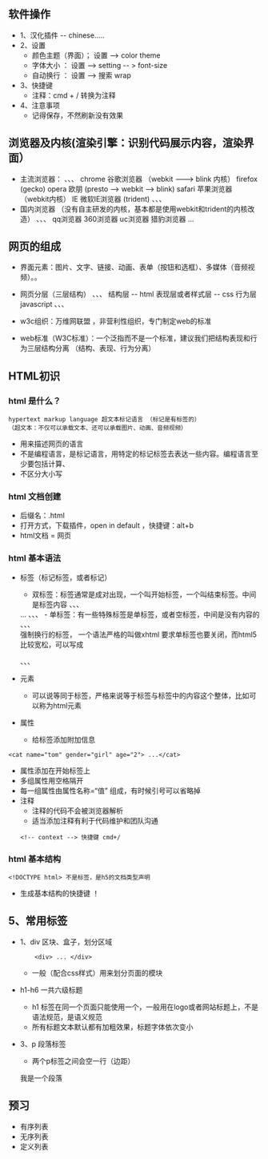 ## 软件操作

- 1、汉化插件 -- chinese.....
- 2、设置
    - 颜色主题（界面）； 设置 --> color theme
    - 字体大小 ： 设置 --> setting -- > font-size
    - 自动换行 ： 设置 --> 搜索 wrap
- 3、快捷键
    - 注释：cmd + /  转换为注释
- 4、注意事项
    - 记得保存，不然刷新没有效果

## 浏览器及内核(渲染引擎：识别代码展示内容，渲染界面）
- 主流浏览器：
、、、
   chrome 谷歌浏览器 （webkit ---> blink 内核）
   firefox (gecko)
   opera 欧朋 (presto --> webkit --> blink) 
   safari 苹果浏览器 （webkit内核）
   IE 微软IE浏览器 (trident)
、、、
- 国内浏览器 （没有自主研发的内核，基本都是使用webkit和trident的内核改造）
、、、
   qq浏览器
   360浏览器
   uc浏览器
   猎豹浏览器
   ...


## 网页的组成
- 界面元素：图片、文字、链接、动画、表单（按钮和选框）、多媒体（音频视频）。。
- 网页分层（三层结构）
、、、
   结构层          -- html
   表现层或者样式层  -- css
   行为层 javascript
、、、

- w3c组织：万维网联盟 ，非营利性组织，专门制定web的标准
- web标准（W3C标准）：一个泛指而不是一个标准，建议我们把结构表现和行为三层结构分离
  （结构、表现、行为分离）


## HTML初识

### html 是什么？
    hypertext markup language 超文本标记语言 （标记是有标签的）
    （超文本：不仅可以承载文本、还可以承载图片、动画、音频视频）
 - 用来描述网页的语言
 - 不是编程语言，是标记语言，用特定的标记标签去表达一些内容。编程语言至少要包括计算、
 - 不区分大小写
### html 文档创建
 - 后缀名：.html
 - 打开方式，下载插件，open in default ，快捷键：alt+b
 - html文档 = 网页
### html 基本语法
 - 标签（标记标签，或者标记）
    - 双标签：标签通常是成对出现，一个叫开始标签，一个叫结束标签。中间是标签内容
    、、、
   <html> ... </html>
   、、、
    - 单标签：有一些特殊标签是单标签，或者空标签，中间是没有内容的
    、、、
    <meta>
    <br/> 强制换行的标签， 一个语法严格的叫做xhtml 要求单标签也要关闭，而html5比较宽松，可以写成<br>

    、、、
 - 元素
   - 可以说等同于标签，严格来说等于标签与标签中的内容这个整体，比如可以称为html元素
    
 - 属性
   - 给标签添加附加信息
  ```
  <cat name="tom" gender="girl" age="2"> ...</cat>
  ```
   - 属性添加在开始标签上
   - 多组属性用空格隔开
   - 每一组属性由属性名称=“值” 组成，有时候引号可以省略掉
 - 注释
   - 注释的代码不会被浏览器解析
   - 适当添加注释有利于代码维护和团队沟通
   ```
   <!-- context --> 快捷键 cmd+/
   ```
### html 基本结构
 
```
<!DOCTYPE html> 不是标签，是h5的文档类型声明
```
- 生成基本结构的快捷键 ！

## 5、常用标签
- 1、div 区块、盒子，划分区域
    ```
        <div> ... </div>
    ```
    - 一般（配合css样式）用来划分页面的模块

- h1-h6 一共六级标题
    - h1 标签在同一个页面只能使用一个，一般用在logo或者网站标题上，不是语法规范，是语义规范
    - 所有标题文本默认都有加粗效果，标题字体依次变小

- 3、p 段落标签
    - 两个p标签之间会空一行（边距）
    <p>我是一个段落</p>

## 预习
- 有序列表
- 无序列表
- 定义列表
